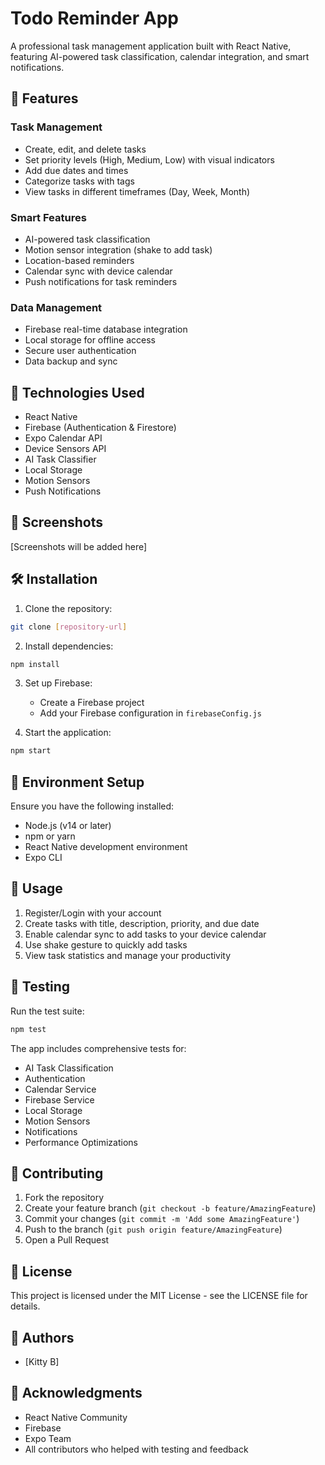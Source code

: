# Todo Reminder App

A professional task management application built with React Native, featuring AI-powered task classification, calendar integration, and smart notifications.

## 🌟 Features

### Task Management
- Create, edit, and delete tasks
- Set priority levels (High, Medium, Low) with visual indicators
- Add due dates and times
- Categorize tasks with tags
- View tasks in different timeframes (Day, Week, Month)

### Smart Features
- AI-powered task classification
- Motion sensor integration (shake to add task)
- Location-based reminders
- Calendar sync with device calendar
- Push notifications for task reminders

### Data Management
- Firebase real-time database integration
- Local storage for offline access
- Secure user authentication
- Data backup and sync

## 🚀 Technologies Used

- React Native
- Firebase (Authentication & Firestore)
- Expo Calendar API
- Device Sensors API
- AI Task Classifier
- Local Storage
- Motion Sensors
- Push Notifications

## 📱 Screenshots

[Screenshots will be added here]

## 🛠️ Installation

1. Clone the repository:
```bash
git clone [repository-url]
```

2. Install dependencies:
```bash
npm install
```

3. Set up Firebase:
   - Create a Firebase project
   - Add your Firebase configuration in `firebaseConfig.js`

4. Start the application:
```bash
npm start
```

## 🔑 Environment Setup

Ensure you have the following installed:
- Node.js (v14 or later)
- npm or yarn
- React Native development environment
- Expo CLI

## 📖 Usage

1. Register/Login with your account
2. Create tasks with title, description, priority, and due date
3. Enable calendar sync to add tasks to your device calendar
4. Use shake gesture to quickly add tasks
5. View task statistics and manage your productivity

## 🧪 Testing

Run the test suite:
```bash
npm test
```

The app includes comprehensive tests for:
- AI Task Classification
- Authentication
- Calendar Service
- Firebase Service
- Local Storage
- Motion Sensors
- Notifications
- Performance Optimizations

## 🤝 Contributing

1. Fork the repository
2. Create your feature branch (`git checkout -b feature/AmazingFeature`)
3. Commit your changes (`git commit -m 'Add some AmazingFeature'`)
4. Push to the branch (`git push origin feature/AmazingFeature`)
5. Open a Pull Request

## 📄 License

This project is licensed under the MIT License - see the LICENSE file for details.

## 👥 Authors

- [Kitty B]

## 🙏 Acknowledgments

- React Native Community
- Firebase
- Expo Team
- All contributors who helped with testing and feedback 